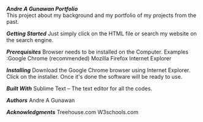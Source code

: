 ***Andre A Gunawan Portfolio***
</br>
This project about my background and my portfolio of my projects from the past.

***Getting Started***
Just simply click on the HTML file or search my website on the search engine.

***Prerequisites***
Browser needs to be installed on the Computer.
Examples :Google Chrome (recommended)
Mozilla Firefox
Internet Explorer

***Installing***
Download the Google Chrome browser using Internet Explorer.
Click on the installer.
Once it's done the software will be ready to use.

***Built With***
 Sublime Text – The text editor for all the codes.

***Authors***
Andre A Gunawan

***Acknowledgments***
Treehouse.com
W3schools.com
